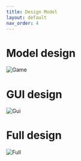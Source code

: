 ```yaml
---
title: Design Model
layout: default
nav_order: 4
---
```


# Model design
![Game]({{site.baseurl}}/assets/diagrams/game_package.svg)

# GUI design
![Gui]({{site.baseurl}}/assets/diagrams/gui_package.svg)

# Full design
![Full]({{site.baseurl}}/assets/diagrams/full_package.svg)
